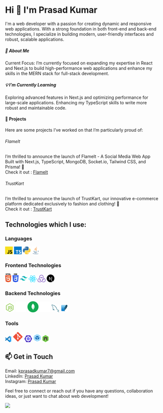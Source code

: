 
<!--
**prasad-kumar/prasad-kumar** is a ✨ _special_ ✨ repository because its `README.md` (this file) appears on your GitHub profile.

Here are some ideas to get you started:

- 🔭 I’m currently working on ...
- 🌱 I’m currently learning ...
- 👯 I’m looking to collaborate on ...
- 🤔 I’m looking for help with ...
- 💬 Ask me about ...
- 📫 How to reach me: ...
- 😄 Pronouns: ...
- ⚡ Fun fact: ...
-->

# Hi 👋 I'm Prasad Kumar

I'm a web developer with a passion for creating dynamic and responsive web applications. With a strong foundation in both front-end and back-end technologies, I specialize in building modern, user-friendly interfaces and robust, scalable applications.

##### 🚀 About Me
Current Focus: I’m currently focused on expanding my expertise in React and Next.js to build high-performance web applications and enhance my skills in the MERN stack for full-stack development.

##### 💡 I’m Currently Learning
Exploring advanced features in Next.js and optimizing performance for large-scale applications.
Enhancing my TypeScript skills to write more robust and maintainable code.

#### 🌟 Projects
Here are some projects I’ve worked on that I’m particularly proud of:

###### FlameIt
  
I’m thrilled to announce the launch of FlameIt - A Social Media Web App Built with Next.js, TypeScript, MongoDB, Socket.io, Tailwind CSS, and Prisma! 🌟  
Check it out : <a href="https://flameit.vercel.app" target="_blank">FlameIt</a>

###### TrustKart
  
I’m thrilled to announce the launch of TrustKart, our innovative e-commerce platform dedicated exclusively to fashion and clothing! 🌟  
Check it out : <a href="https://trustkart.vercel.app" target="_blank">TrustKart</a>
  

## Technologies which I use:

### Languages

<div>
  <img src ="./images/javascript.svg" alt="JavaScript logo" width="5%" title='JavaScript' />
  <img src ="./images/typescript-1.svg" alt="TypeScript logo" width="5%" title='TypeScript' />
  <img src ="./images/python.svg" alt="Python logo" width="5%" title='Python'/>
  <img src ="./images/java-icon.svg" alt="Java logo" width="5%" title='Java'/>
<div> 

### Frontend Technologies

<div>
  <img src ="./images/html-5.svg" alt="HTML5 logo" width="4%" title='HTML5'/>
  <img src ="./images/css-3.svg" alt="CSS3 logo" width="4%" title='CSS3'/>
  <img src ="./images/tailwindcss-1.svg" alt="Tailwindcss logo" width="5%" title='Tailwindcss'/>
  <img src ="./images/react.svg" alt="react logo" width="5%" title='React'/>
  <img src ="./images/redux.svg" alt="redux logo" width="5%" title='Redux'/>
  <img src ="./images/next-js.svg" alt="nextjs logo" width="5%" title='NextJS'/>
  
<div> 

### Backend Technologies

<div>
  <img src ="./images/nodejs-1.svg" alt="Node logo" width="6%" title='Nodejs'/>
  <img src ="./images/express-1.svg" alt="express logo" width="7%" title='Express'/>
  <img src ="./images/mongodb-1.svg" alt="D3 logo" width="7%" title='MongoDB'/>
  <img src ="./images/prisma.svg" alt="D3 logo" width="7%" title='Prisma ORM'/>
  <img src ="./images/mysql.svg" alt="mysql logo" width="5%" title='MYSQL'/>
  <img src ="./images/sqlite-1.svg" alt="sqlite logo" width="5%" title='sqlite'/>
</div>

### Tools

<div>
  <img src ="./images/visual-studio-code.svg" alt="VS Code logo" width="4%" title='Visual Studio Code'/>
  <img src ="./images/git-1.svg" alt="Git logo" width="7%" title='Git'/>
  <img src ="./images/eslint.svg" alt="ESLint logo" width="5%" title='ESLint'/>
  <img src ="./images/webpack.svg" alt="Webpack logo" width="5%" title='Webpack'/>
  <img src ="./images/nodemon.svg" alt="Nodemon logo" width="4%" title='Nodemon'/> 
</div>


## 📫 Get in Touch
Email: kprasadkumar7@gmail.com <br />
LinkedIn: <a href="https://www.linkedin.com/in/k-prasad-kumar" target="_blank">Prasad Kumar</a> <br />
Instagram: <a href="https://www.instagram.com/its_me_prasad" target="_blank">Prasad Kumar</a> <br />



Feel free to connect or reach out if you have any questions, collaboration ideas, or just want to chat about web development!

![](https://komarev.com/ghpvc/?username=k-prasad-kumar&color=green)

  
<!-- [![Top Langs](https://github-readme-stats.vercel.app/api/top-langs/?username=k-prasad-kumar&layout)](https://github.com/k-prasad-kumar/github-readme-stats) -->
  
 
